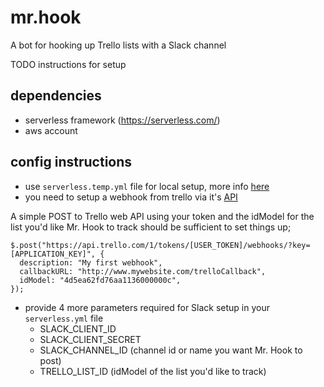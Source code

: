 # mr.hook
A bot for hooking up Trello lists with a Slack channel

TODO instructions for setup
## dependencies

- serverless framework (https://serverless.com/)
- aws account

## config instructions

- use `serverless.temp.yml` file for local setup, more info [here](https://serverless.com/framework/docs/providers/aws/guide/quick-start/)
- you need to setup a webhook from trello via it's [API](https://developers.trello.com/apis/webhooks)

A simple POST to Trello web API using your token and the idModel for the list you'd like Mr. Hook to track should be sufficient to set things up;

```
$.post("https://api.trello.com/1/tokens/[USER_TOKEN]/webhooks/?key=[APPLICATION_KEY]", {
  description: "My first webhook",
  callbackURL: "http://www.mywebsite.com/trelloCallback",
  idModel: "4d5ea62fd76aa1136000000c",
});
```

- provide 4 more parameters required for Slack setup in your `serverless.yml` file
    - SLACK_CLIENT_ID
    - SLACK_CLIENT_SECRET
    - SLACK_CHANNEL_ID (channel id or name you want Mr. Hook to post)
    - TRELLO_LIST_ID (idModel of the list you'd like to track)


